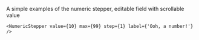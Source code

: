 A simple examples of the numeric stepper, editable field with scrollable value

```
<NumericStepper value={10} max={99} step={1} label={'Ooh, a number!'} />
```
